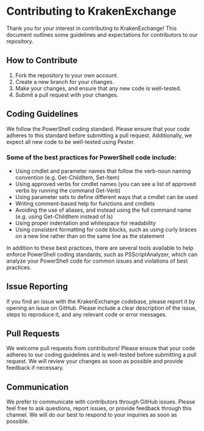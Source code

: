 # Contributing to KrakenExchange

Thank you for your interest in contributing to KrakenExchange! This document outlines some guidelines and expectations for contributors to our repository.

## How to Contribute

1. Fork the repository to your own account.
2. Create a new branch for your changes.
3. Make your changes, and ensure that any new code is well-tested.
4. Submit a pull request with your changes.

## Coding Guidelines

We follow the PowerShell coding standard. Please ensure that your code adheres to this standard before submitting a pull request. Additionally, we expect all new code to be well-tested using Pester.

### Some of the best practices for PowerShell code include:

* Using cmdlet and parameter names that follow the verb-noun naming convention (e.g. Get-ChildItem, Set-Item)
* Using approved verbs for cmdlet names (you can see a list of approved verbs by running the command Get-Verb)
* Using parameter sets to define different ways that a cmdlet can be used
* Writing comment-based help for functions and cmdlets
* Avoiding the use of aliases, and instead using the full command name (e.g. using Get-ChildItem instead of ls)
* Using proper indentation and whitespace for readability
* Using consistent formatting for code blocks, such as using curly braces on a new line rather than on the same line as the statement
  
In addition to these best practices, there are several tools available to help enforce PowerShell coding standards, such as PSScriptAnalyzer, which can analyze your PowerShell code for common issues and violations of best practices.

## Issue Reporting

If you find an issue with the KrakenExchange codebase, please report it by opening an issue on GitHub. Please include a clear description of the issue, steps to reproduce it, and any relevant code or error messages.

## Pull Requests

We welcome pull requests from contributors! Please ensure that your code adheres to our coding guidelines and is well-tested before submitting a pull request. We will review your changes as soon as possible and provide feedback if necessary.

## Communication

We prefer to communicate with contributors through GitHub issues. Please feel free to ask questions, report issues, or provide feedback through this channel. We will do our best to respond to your inquiries as soon as possible.
